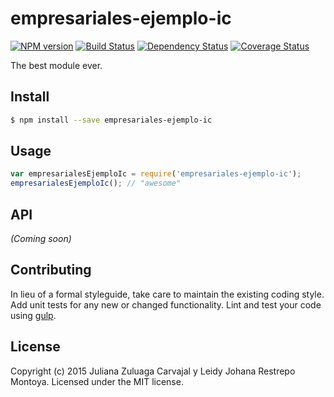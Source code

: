 # empresariales-ejemplo-ic 
[![NPM version][npm-image]][npm-url] [![Build Status][travis-image]][travis-url] [![Dependency Status][daviddm-url]][daviddm-image] [![Coverage Status][coveralls-image]][coveralls-url]

The best module ever.


## Install

```bash
$ npm install --save empresariales-ejemplo-ic
```


## Usage

```javascript
var empresarialesEjemploIc = require('empresariales-ejemplo-ic');
empresarialesEjemploIc(); // "awesome"
```

## API

_(Coming soon)_


## Contributing

In lieu of a formal styleguide, take care to maintain the existing coding style. Add unit tests for any new or changed functionality. Lint and test your code using [gulp](http://gulpjs.com/).


## License

Copyright (c) 2015 Juliana Zuluaga Carvajal y Leidy Johana Restrepo Montoya. Licensed under the MIT license.



[npm-url]: https://npmjs.org/package/empresariales-ejemplo-ic
[npm-image]: https://badge.fury.io/js/empresariales-ejemplo-ic.svg
[travis-url]: https://travis-ci.org/juckencia/empresariales-ejemplo-ic
[travis-image]: https://travis-ci.org/juckencia/empresariales-ejemplo-ic.svg?branch=master
[daviddm-url]: https://david-dm.org/juckencia/empresariales-ejemplo-ic.svg?theme=shields.io
[daviddm-image]: https://david-dm.org/juckencia/empresariales-ejemplo-ic
[coveralls-url]: https://coveralls.io/r/juckencia/empresariales-ejemplo-ic
[coveralls-image]: https://coveralls.io/repos/juckencia/empresariales-ejemplo-ic/badge.png
